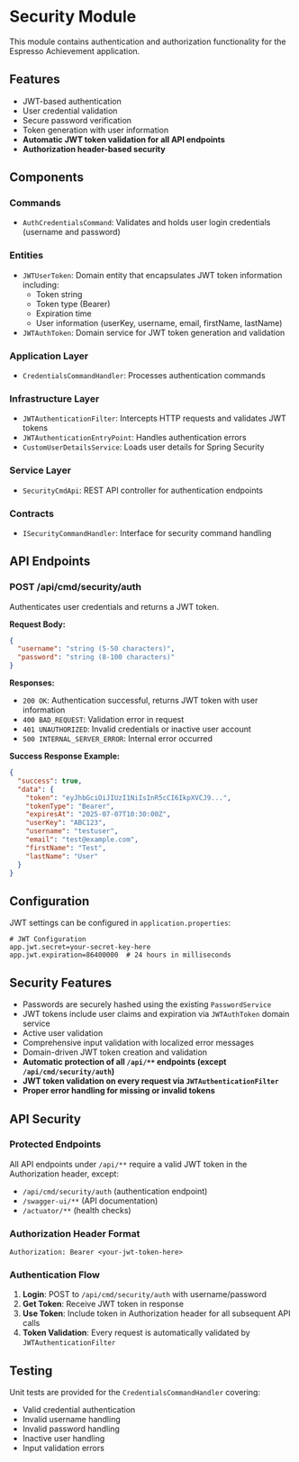 # Security Module

This module contains authentication and authorization functionality for the Espresso Achievement application.

## Features

- JWT-based authentication
- User credential validation
- Secure password verification
- Token generation with user information
- **Automatic JWT token validation for all API endpoints**
- **Authorization header-based security**

## Components

### Commands
- `AuthCredentialsCommand`: Validates and holds user login credentials (username and password)

### Entities
- `JWTUserToken`: Domain entity that encapsulates JWT token information including:
  - Token string
  - Token type (Bearer)
  - Expiration time
  - User information (userKey, username, email, firstName, lastName)
- `JWTAuthToken`: Domain service for JWT token generation and validation

### Application Layer
- `CredentialsCommandHandler`: Processes authentication commands

### Infrastructure Layer
- `JWTAuthenticationFilter`: Intercepts HTTP requests and validates JWT tokens
- `JWTAuthenticationEntryPoint`: Handles authentication errors
- `CustomUserDetailsService`: Loads user details for Spring Security

### Service Layer  
- `SecurityCmdApi`: REST API controller for authentication endpoints

### Contracts
- `ISecurityCommandHandler`: Interface for security command handling

## API Endpoints

### POST /api/cmd/security/auth
Authenticates user credentials and returns a JWT token.

**Request Body:**
```json
{
  "username": "string (5-50 characters)",
  "password": "string (8-100 characters)"
}
```

**Responses:**
- `200 OK`: Authentication successful, returns JWT token with user information
- `400 BAD_REQUEST`: Validation error in request
- `401 UNAUTHORIZED`: Invalid credentials or inactive user account
- `500 INTERNAL_SERVER_ERROR`: Internal error occurred

**Success Response Example:**
```json
{
  "success": true,
  "data": {
    "token": "eyJhbGciOiJIUzI1NiIsInR5cCI6IkpXVCJ9...",
    "tokenType": "Bearer",
    "expiresAt": "2025-07-07T10:30:00Z",
    "userKey": "ABC123",
    "username": "testuser",
    "email": "test@example.com",
    "firstName": "Test",
    "lastName": "User"
  }
}
```

## Configuration

JWT settings can be configured in `application.properties`:

```properties
# JWT Configuration
app.jwt.secret=your-secret-key-here
app.jwt.expiration=86400000  # 24 hours in milliseconds
```

## Security Features

- Passwords are securely hashed using the existing `PasswordService`
- JWT tokens include user claims and expiration via `JWTAuthToken` domain service
- Active user validation
- Comprehensive input validation with localized error messages
- Domain-driven JWT token creation and validation
- **Automatic protection of all `/api/**` endpoints (except `/api/cmd/security/auth`)**
- **JWT token validation on every request via `JWTAuthenticationFilter`**
- **Proper error handling for missing or invalid tokens**

## API Security

### Protected Endpoints
All API endpoints under `/api/**` require a valid JWT token in the Authorization header, except:
- `/api/cmd/security/auth` (authentication endpoint)
- `/swagger-ui/**` (API documentation)
- `/actuator/**` (health checks)

### Authorization Header Format
```
Authorization: Bearer <your-jwt-token-here>
```

### Authentication Flow
1. **Login**: POST to `/api/cmd/security/auth` with username/password
2. **Get Token**: Receive JWT token in response
3. **Use Token**: Include token in Authorization header for all subsequent API calls
4. **Token Validation**: Every request is automatically validated by `JWTAuthenticationFilter`

## Testing

Unit tests are provided for the `CredentialsCommandHandler` covering:
- Valid credential authentication
- Invalid username handling
- Invalid password handling
- Inactive user handling
- Input validation errors
